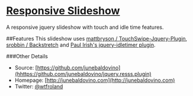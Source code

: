 # [Responsive Slideshow](http://junebaldovino.com)
A responsive jquery slideshow with touch and idle time features.

##Features
This slideshow uses [mattbryson / TouchSwipe-Jquery-Plugin](https://github.com/mattbryson/TouchSwipe-Jquery-Plugin), [srobbin / Backstretch](https://github.com/srobbin/jquery-backstretch) and [Paul Irish's jquery-idletimer plugin](https://github.com/paulirish/jquery-idletimer/).


###Other Details
* Source: [https://github.com/junebaldovino](hhttps://github.com/junebaldovino/jquery.resss.plugin)
* Homepage: [http://junebaldovino.com](http://junebaldovino.com)
* Twitter: [@wtfroland](http://twitter.com/wtfroland)

